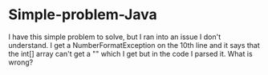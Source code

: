 # Simple-problem-Java
I have this simple problem to solve, but I ran into an issue I don't understand.
I get a NumberFormatException on the 10th line and it says that the int[] array can't get a "" which I get but in the code I parsed it. 
What is wrong?
